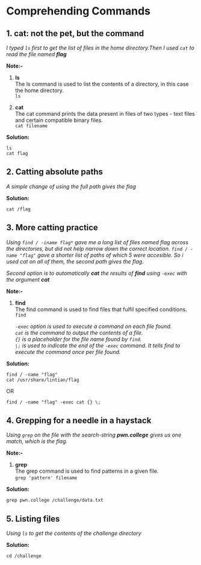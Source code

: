 # Comprehending Commands

## 1. cat: not the pet, but the command

*I typed `ls` first to get the list of files in the home directory.Then I used `cat` to read the file named **flag***

**Note:-**
1. **ls** </br>
   The ls command is used to list the contents of a directory, in this case the home directory.</br>
   `ls`

2. **cat**<br>
   The cat command prints the data present in files of two types - text files and certain compatible binary files.<br>
   `cat filename`

**Solution:** </br>

`ls`<br>
`cat flag`<br>

## 2. Catting absolute paths

*A simple change of using the full path gives the flag*

**Solution:**

``cat /flag``

## 3. More catting practice

*Using `find / -iname flag*` gave me a long list of files named flag across the directories, but did not help narrow down the correct location. `find / -name "flag"` gave a shorter list of paths of which 5 were accesible. So i used cat on all of them, the second path gives the flag.*<br>

*Second option is to automatically **cat** the results of **find** using `-exec` with the argument **cat***

**Note:-**<br>
1. **find** <br>
   The find command is used to find files that fulfil specified conditions.<br>
   `find`<br>

    *`-exec` option is used to execute a command on each file found.<br>
    `cat` is the command to output the contents of a file.<br>
    `{}` is a placeholder for the file name found by `find`.<br>
    `\;` is used to indicate the end of the `-exec` command. It tells find to execute the command once per file found.*

**Solution:**

`find / -name "flag"`<br>
`cat /usr/share/lintian/flag`

OR

`find / -name "flag" -exec cat {} \;`

## 4. Grepping for a needle in a haystack

*Using `grep` on the file with the search-string **pwn.college** gives us one match, which is the flag.*

**Note:-**<br>
1. **grep** </br>
The grep command is used to find patterns in a given file.<br>
`grep 'pattern' filename`

**Solution:**

`grep pwn.college /challenge/data.txt`

## 5. Listing files

*Using `ls` to get the contents of the challenge directory*

**Solution:**

`cd /challenge` <br>


